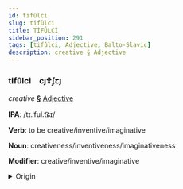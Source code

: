 ```yaml
---
id: tifûlci
slug: tifûlci
title: TİFÛLCİ
sidebar_position: 291
tags: [tifûlci, Adjective, Balto-Slavic]
description: creative § Adjective
---
```


### tifûlci&emsp;<span kind="abugida">cȷɤ͊ʄꞇȷ</span>

*creative* **§** [Adjective](../../tags/Adjective)

**IPA**: /tɪ.ˈful.t͡ɕɪ/

**Verb**: to be creative/inventive/imaginative

**Noun**: creativeness/inventiveness/imaginativeness

**Modifier**: creative/inventive/imaginative

<details>
    <summary>Origin</summary>
    Polish twórczy /ˈtfur.t͡ʂɨ/<br/>
    <em>Balto-Slavic Language Family</em>
</details>
